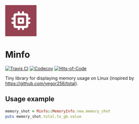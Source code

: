 <img src="media/logo/ic_lib.png" height="100px" />

Minfo
=============

[![Travis CI](https://img.shields.io/travis/fartem/minfo)](https://travis-ci.org/github/fartem/minfo)
[![Codecov](https://img.shields.io/codecov/c/github/fartem/minfo)](https://codecov.io/gh/fartem/minfo)
[![Hits-of-Code](https://hitsofcode.com/github/fartem/minfo)](https://hitsofcode.com/view/github/fartem/minfo)

Tiny library for displaying memory usage on Linux (inspired by https://github.com/yegor256/total).

Usage example
-------------

```ruby
memory_shot = Minfo::MemoryInfo.new.memory_shot
puts memory_shot.total.to_gb.value
```
